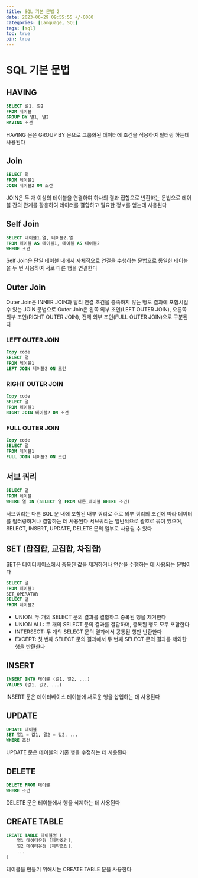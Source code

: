 ```yaml
---
title: SQL 기본 문법 2
date: 2023-06-29 09:55:55 +/-0000
categories: [Language, SQL]
tags: [sql]
toc: true
pin: true
---
```


# SQL 기본 문법

## HAVING

~~~sql
SELECT 열1, 열2
FROM 테이블
GROUP BY 열1, 열2
HAVING 조건
~~~

HAVING 문은 GROUP BY 문으로 그룹화된 데이터에 조건을 적용하여 필터링 하는데 사용된다

## Join

~~~sql
SELECT 열
FROM 테이블1
JOIN 테이블2 ON 조건
~~~

JOIN은 두 개 이상의 테이블을 연결하여 하나의 결과 집합으로 반환하는 문법으로 테이블 간의 관계를 활용하여 데이터를 결합하고 필요한 정보를 얻는데 사용된다

## Self Join

~~~sql
SELECT 테이블1.열, 테이블2.열
FROM 테이블 AS 테이블1, 테이블 AS 테이블2
WHERE 조건
~~~

Self Join은 단일 테이블 내에서 자체적으로 연결을 수행하는 문법으로 동일한 테이블을 두 번 사용하여 서로 다른 행을 연결한다

## Outer Join

Outer Join은 INNER JOIN과 달리 연결 조건을 충족하지 않는 행도 결과에 포함시킬 수 있는 JOIN 문법으로 Outer Join은 왼쪽 외부 조인(LEFT OUTER JOIN), 오른쪽 외부 조인(RIGHT OUTER JOIN), 전체 외부 조인(FULL OUTER JOIN)으로 구분된다

### LEFT OUTER JOIN
~~~sql
Copy code
SELECT 열
FROM 테이블1
LEFT JOIN 테이블2 ON 조건
~~~

### RIGHT OUTER JOIN
~~~sql
Copy code
SELECT 열
FROM 테이블1
RIGHT JOIN 테이블2 ON 조건
~~~

### FULL OUTER JOIN
~~~sql
Copy code
SELECT 열
FROM 테이블1
FULL JOIN 테이블2 ON 조건
~~~

## 서브 쿼리

~~~sql
SELECT 열
FROM 테이블
WHERE 열 IN (SELECT 열 FROM 다른_테이블 WHERE 조건)
~~~

서브쿼리는 다른 SQL 문 내에 포함된 내부 쿼리로 주로 외부 쿼리의 조건에 따라 데이터를 필터링하거나 결합하는 데 사용된다 서브쿼리는 일반적으로 괄호로 묶여 있으며, SELECT, INSERT, UPDATE, DELETE 문의 일부로 사용될 수 있다

## SET (합집합, 교집합, 차집합)

SET은 데이터베이스에서 중복된 값을 제거하거나 연산을 수행하는 데 사용되는 문법이다

~~~sql
SELECT 열
FROM 테이블1
SET_OPERATOR
SELECT 열
FROM 테이블2
~~~

* UNION: 두 개의 SELECT 문의 결과를 결합하고 중복된 행을 제거한다
* UNION ALL: 두 개의 SELECT 문의 결과를 결합하며, 중복된 행도 모두 포함한다
* INTERSECT: 두 개의 SELECT 문의 결과에서 공통된 행만 반환한다
* EXCEPT: 첫 번째 SELECT 문의 결과에서 두 번째 SELECT 문의 결과를 제외한 행을 반환한다

## INSERT

~~~sql
INSERT INTO 테이블 (열1, 열2, ...)
VALUES (값1, 값2, ...)
~~~

INSERT 문은 데이터베이스 테이블에 새로운 행을 삽입하는 데 사용된다

## UPDATE

~~~sql
UPDATE 테이블
SET 열1 = 값1, 열2 = 값2, ...
WHERE 조건
~~~

UPDATE 문은 테이블의 기존 행을 수정하는 데 사용된다

## DELETE

~~~sql
DELETE FROM 테이블
WHERE 조건
~~~

DELETE 문은 테이블에서 행을 삭제하는 데 사용된다

## CREATE TABLE

~~~sql
CREATE TABLE 테이블명 (
    열1 데이터유형 [제약조건],
    열2 데이터유형 [제약조건],
    ...
)
~~~

테이블을 만들기 위해서는 CREATE TABLE 문을 사용한다